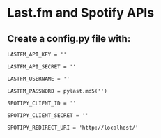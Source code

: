 # Last.fm and Spotify APIs

## Create a config.py file with:

`LASTFM_API_KEY = ''`

`LASTFM_API_SECRET = ''`

`LASTFM_USERNAME = ''`

`LASTFM_PASSWORD = pylast.md5('')`

`SPOTIPY_CLIENT_ID = ''`

`SPOTIPY_CLIENT_SECRET = ''`

`SPOTIPY_REDIRECT_URI = 'http://localhost/'`